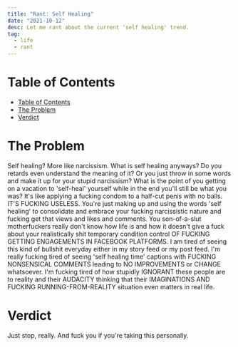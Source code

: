 ```yaml
---
title: "Rant: Self Healing"
date: "2021-10-12"
desc: Let me rant about the current 'self healing' trend.
tag:
  - life
  - rant
---
```


# Table of Contents

- [Table of Contents](#table-of-contents)
- [The Problem](#the-problem)
- [Verdict](#verdict)

# The Problem

Self healing? More like narcissism. What is self healing anyways? Do you retards even understand the meaning of it? Or you just throw in some words and make it up for your stupid narcissism? What is the point of you getting on a vacation to 'self-heal' yourself while in the end you'll still be what you was? It's like applying a fucking condom to a half-cut penis with no balls. IT'S FUCKING USELESS. You're just making up and using the words 'self healing' to consolidate and embrace your fucking narcissistic nature and fucking get that views and likes and comments. You son-of-a-slut motherfuckers really don't know how life is and how it doesn't give a fuck about your realistically shit temporary condition control OF FUCKING GETTING ENGAGEMENTS IN FACEBOOK PLATFORMS. I am tired of seeing this kind of bullshit everyday either in my story feed or my post feed. I'm really fucking tired of seeing 'self healing time' captions with FUCKING NONSENSICAL COMMENTS leading to NO IMPROVEMENTS or CHANGE whatsoever. I'm fucking tired of how stupidly IGNORANT these people are to reality and their AUDACITY thinking that their IMAGINATIONS AND FUCKING RUNNING-FROM-REALITY situation even matters in real life.

# Verdict

Just stop, really. And fuck you if you're taking this personally.
